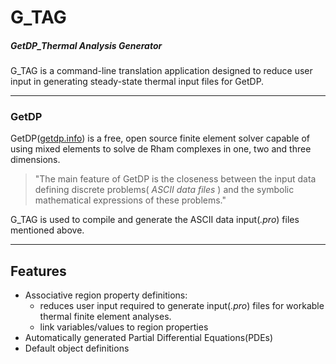 # G_TAG
##### GetDP_Thermal Analysis Generator

G_TAG is a command-line translation application designed to reduce user input in generating steady-state thermal input files for GetDP.

---
### GetDP
GetDP([getdp.info](http://getdp.info)) is a free, open source finite element solver capable of using mixed elements to solve de Rham complexes in one, two and three dimensions.
>"The main feature of GetDP is the closeness between the input data defining discrete problems( *ASCII data files* ) and the symbolic mathematical expressions of these problems."

G_TAG is used to compile and generate the ASCII data input(*.pro*) files mentioned above.

---
## Features
- Associative region property definitions:
  - reduces user input required to generate input(*.pro*) files for workable thermal finite element analyses.
  - link variables/values to region properties
- Automatically generated Partial Differential Equations(PDEs)
- Default object definitions
